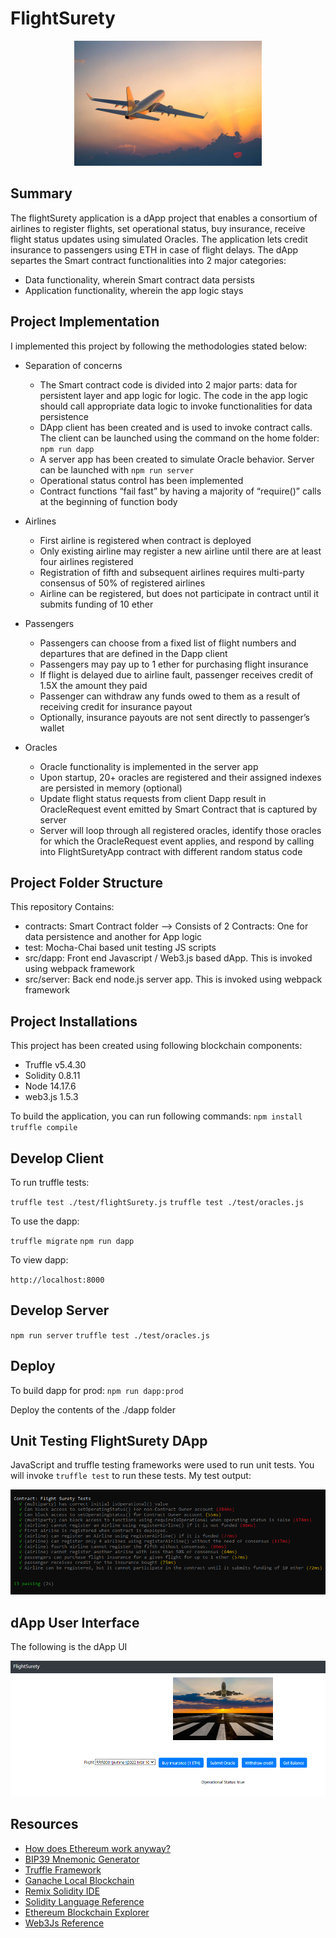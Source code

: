 # FlightSurety

<p align="center">
  <img src="https://github.com/ramkumarrani/udacity-blockchain-projects/blob/master/project4/images/airplane.jpg" width="300" height="200" />
</p>

## Summary

The flightSurety application is a dApp project that enables a consortium of airlines to register flights, set operational status, buy insurance, receive flight status updates using simulated Oracles.  The application lets credit insurance to passengers using ETH in case of flight delays.  The dApp separtes the Smart contract functionalities into 2 major categories:

* Data functionality, wherein Smart contract data persists
* Application functionality, wherein the app logic stays

## Project Implementation

I implemented this project by following the methodologies stated below:

* Separation of concerns
    * The Smart contract code is divided into 2 major parts: data for persistent layer and app logic for logic.  The code in the app logic should call appropriate data logic to invoke functionalities for data persistence
    * DApp client has been created and is used to invoke contract calls.  The client can be launched using the command on the home folder: `npm run dapp`
    * A server app has been created to simulate Oracle behavior.  Server can be launched with `npm run server`
    * Operational status control has been implemented
    * Contract functions “fail fast” by having a majority of “require()” calls at the beginning of function body

* Airlines
    * First airline is registered when contract is deployed
    * Only existing airline may register a new airline until there are at least four airlines registered
    * Registration of fifth and subsequent airlines requires multi-party consensus of 50% of registered airlines
    * Airline can be registered, but does not participate in contract until it submits funding of 10 ether 

* Passengers
    * Passengers can choose from a fixed list of flight numbers and departures that are defined in the Dapp client
    * Passengers may pay up to 1 ether for purchasing flight insurance
    * If flight is delayed due to airline fault, passenger receives credit of 1.5X the amount they paid
    * Passenger can withdraw any funds owed to them as a result of receiving credit for insurance payout
    * Optionally, insurance payouts are not sent directly to passenger’s wallet

* Oracles
    * Oracle functionality is implemented in the server app
    * Upon startup, 20+ oracles are registered and their assigned indexes are persisted in memory (optional)
    * Update flight status requests from client Dapp result in OracleRequest event emitted by Smart Contract that is captured by server
    * Server will loop through all registered oracles, identify those oracles for which the OracleRequest event applies, and respond by calling into FlightSuretyApp contract with different random status code

## Project Folder Structure

This repository Contains:

* contracts: Smart Contract folder --> Consists of 2 Contracts: One for data persistence and another for App logic
* test: Mocha-Chai based unit testing JS scripts
* src/dapp: Front end Javascript / Web3.js based dApp.  This is invoked using webpack framework
* src/server: Back end node.js server app.  This is invoked using webpack framework

## Project Installations

This project has been created using following blockchain components:

* Truffle v5.4.30
* Solidity 0.8.11
* Node 14.17.6
* web3.js 1.5.3

To build the application, you can run following commands: `npm install` `truffle compile`

## Develop Client

To run truffle tests:

`truffle test ./test/flightSurety.js`
`truffle test ./test/oracles.js`

To use the dapp:

`truffle migrate`
`npm run dapp`

To view dapp:

`http://localhost:8000`

## Develop Server

`npm run server`
`truffle test ./test/oracles.js`

## Deploy

To build dapp for prod:
`npm run dapp:prod`

Deploy the contents of the ./dapp folder

## Unit Testing FlightSurety DApp

JavaScript and truffle testing frameworks were used to run unit tests.  You will invoke `truffle test` to run these tests.  My test output:

<img src="https://github.com/ramkumarrani/udacity-blockchain-projects/blob/master/project4/images/UnitTest-flightSurety.png" />

## dApp User Interface

The following is the dApp UI

<img src="https://github.com/ramkumarrani/udacity-blockchain-projects/blob/master/project4/images/FlightSuretyUI1.PNG" />

## Resources

* [How does Ethereum work anyway?](https://medium.com/@preethikasireddy/how-does-ethereum-work-anyway-22d1df506369)
* [BIP39 Mnemonic Generator](https://iancoleman.io/bip39/)
* [Truffle Framework](http://truffleframework.com/)
* [Ganache Local Blockchain](http://truffleframework.com/ganache/)
* [Remix Solidity IDE](https://remix.ethereum.org/)
* [Solidity Language Reference](http://solidity.readthedocs.io/en/v0.4.24/)
* [Ethereum Blockchain Explorer](https://etherscan.io/)
* [Web3Js Reference](https://github.com/ethereum/wiki/wiki/JavaScript-API)
